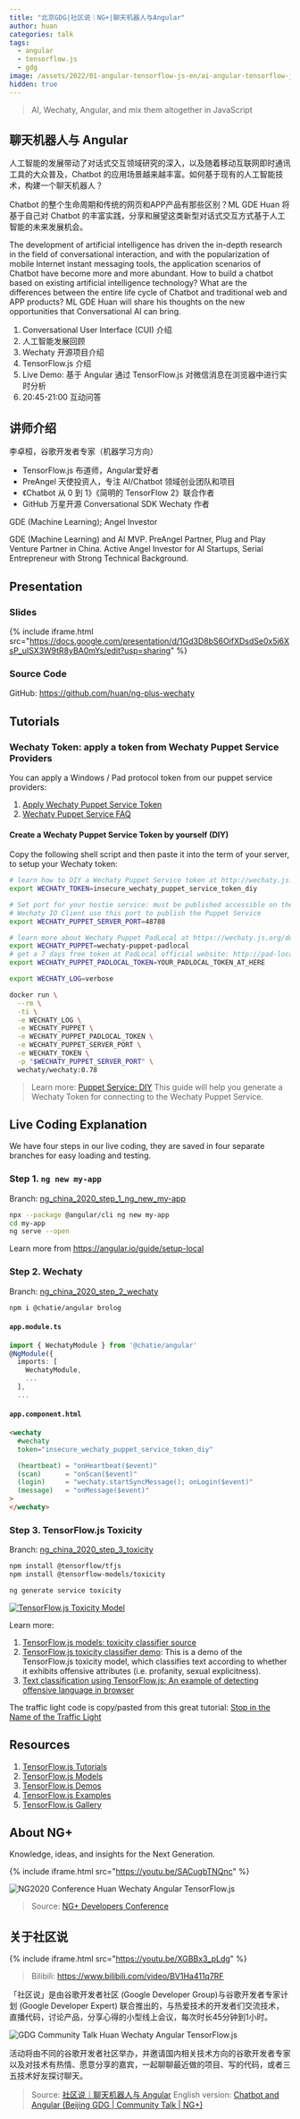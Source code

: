 ```yaml
---
title: "北京GDG|社区说｜NG+|聊天机器人与Angular"
author: huan
categories: talk
tags:
  - angular
  - tensorflow.js
  - gdg
image: /assets/2022/01-angular-tensorflow-js-en/ai-angular-tensorflow-js.webp
hidden: true
---
```


> AI, Wechaty, Angular, and mix them altogether in JavaScript

## 聊天机器人与 Angular

人工智能的发展带动了对话式交互领域研究的深入，以及随着移动互联网即时通讯工具的大众普及，Chatbot 的应用场景越来越丰富。如何基于现有的人工智能技术，构建一个聊天机器人？

Chatbot 的整个生命周期和传统的网页和APP产品有那些区别？ML GDE Huan 将基于自己对 Chatbot 的丰富实践，分享和展望这类新型对话式交互方式基于人工智能的未来发展机会。

The development of artificial intelligence has driven the in-depth research in the field of conversational interaction, and with the popularization of mobile Internet instant messaging tools, the application scenarios of Chatbot have become more and more abundant. How to build a chatbot based on existing artificial intelligence technology? What are the differences between the entire life cycle of Chatbot and traditional web and APP products? ML GDE Huan will share his thoughts on the new opportunities that Conversational AI can bring.

1. Conversational User Interface (CUI) 介绍
1. 人工智能发展回顾
1. Wechaty 开源项目介绍
1. TensorFlow.js 介绍
1. Live Demo: 基于 Angular 通过 TensorFlow.js 对微信消息在浏览器中进行实时分析
1. 20:45-21:00 互动问答

## 讲师介绍

李卓桓，谷歌开发者专家（机器学习方向）

- TensorFlow.js 布道师，Angular爱好者
- PreAngel 天使投资人，专注 AI/Chatbot 领域创业团队和项目
- 《Chatbot 从 0 到 1》《简明的 TensorFlow 2》联合作者
- GitHub 万星开源 Conversational SDK Wechaty 作者

GDE (Machine Learning); Angel Investor

GDE (Machine Learning) and AI MVP. PreAngel Partner, Plug and Play Venture Partner in China. Active Angel Investor for AI Startups, Serial Entrepreneur with Strong Technical Background.

## Presentation

### Slides

{% include iframe.html src="https://docs.google.com/presentation/d/1Gd3D8bS6OifXDsdSe0x5i6XsP_uISX3W9tR8yBA0mYs/edit?usp=sharing" %}

### Source Code

GitHub: <https://github.com/huan/ng-plus-wechaty>

## Tutorials

### Wechaty Token: apply a token from Wechaty Puppet Service Providers

You can apply a Windows / Pad protocol token from our puppet service providers:

1. [Apply Wechaty Puppet Service Token](https://github.com/wechaty/puppet-supports/issues/new/choose)
1. [Wechaty Puppet Service FAQ](https://wechaty.js.org/docs/puppet-services/faq)

#### Create a Wechaty Puppet Service Token by yourself (DIY)

Copy the following shell script and then paste it into the term of your server, to setup your Wechaty token:

```sh
# learn how to DIY a Wechaty Puppet Service token at http://wechaty.js.org/docs/puppet-services/diy
export WECHATY_TOKEN=insecure_wechaty_puppet_service_token_diy

# Set port for your hostie service: must be published accessible on the internet
# Wechaty IO Client use this port to publish the Puppet Service
export WECHATY_PUPPET_SERVER_PORT=48788

# learn more about Wechaty Puppet PadLocal at https://wechaty.js.org/docs/puppet-services/padlocal
export WECHATY_PUPPET=wechaty-puppet-padlocal
# get a 7 days free token at PadLocal official website: http://pad-local.com/
export WECHATY_PUPPET_PADLOCAL_TOKEN=YOUR_PADLOCAL_TOKEN_AT_HERE

export WECHATY_LOG=verbose

docker run \
  --rm \
  -ti \
  -e WECHATY_LOG \
  -e WECHATY_PUPPET \
  -e WECHATY_PUPPET_PADLOCAL_TOKEN \
  -e WECHATY_PUPPET_SERVER_PORT \
  -e WECHATY_TOKEN \
  -p "$WECHATY_PUPPET_SERVER_PORT" \
  wechaty/wechaty:0.78
```

> Learn more: [Puppet Service: DIY](https://wechaty.js.org/docs/puppet-services/diy/) This guide will help you generate a Wechaty Token for connecting to the Wechaty Puppet Service.

## Live Coding Explanation

We have four steps in our live coding, they are saved in four separate branches for easy loading and testing.

### Step 1. `ng new my-app`

Branch: [ng_china_2020_step_1_ng_new_my-app](https://github.com/huan/ng2020-wechaty/tree/ng_china_2020_step_1_ng_new_my-app)

```sh
npx --package @angular/cli ng new my-app
cd my-app
ng serve --open
```

Learn more from <https://angular.io/guide/setup-local>

### Step 2. Wechaty

Branch: [ng_china_2020_step_2_wechaty](https://github.com/huan/ng2020-wechaty/tree/ng_china_2020_step_2_wechaty)

```sh
npm i @chatie/angular brolog
```

#### `app.module.ts`

```ts
import { WechatyModule } from '@chatie/angular'
@NgModule({
  imports: [
    WechatyModule,
    ...
  ],
  ...
```

#### `app.component.html`

```html
<wechaty
  #wechaty
  token="insecure_wechaty_puppet_service_token_diy"

  (heartbeat) = "onHeartbeat($event)"
  (scan)      = "onScan($event)"
  (login)     = "wechaty.startSyncMessage(); onLogin($event)"
  (message)   = "onMessage($event)"
>
</wechaty>
```

### Step 3. TensorFlow.js Toxicity

Branch: [ng_china_2020_step_3_toxicity](https://github.com/huan/ng2020-wechaty/tree/ng_china_2020_step_3_toxicity)

```sh
npm install @tensorflow/tfjs
npm install @tensorflow-models/toxicity

ng generate service toxicity
```

[![TensorFlow.js Toxicity Model](/assets/2022/01-angular-tensorflow-js-en/toxicity.webp)](https://storage.googleapis.com/tfjs-models/demos/toxicity/index.html)

Learn more:

1. [TensorFlow.js models: toxicity classifier source](https://github.com/tensorflow/tfjs-models/tree/master/toxicity)
1. [TensorFlow.js toxicity classifier demo](https://storage.googleapis.com/tfjs-models/demos/toxicity/index.html): This is a demo of the TensorFlow.js toxicity model, which classifies text according to whether it exhibits offensive attributes (i.e. profanity, sexual explicitness).
1. [Text classification using TensorFlow.js: An example of detecting offensive language in browser](https://medium.com/tensorflow/text-classification-using-tensorflow-js-an-example-of-detecting-offensive-language-in-browser-e2b94e3565ce)

The traffic light code is copy/pasted from this great tutorial: [Stop in the Name of the Traffic Light](https://medium.com/@robhitt/stop-in-the-name-of-the-traffic-light-c5f4d8a9d2e6)

## Resources

1. [TensorFlow.js Tutorials](https://www.tensorflow.org/js/tutorials)
1. [TensorFlow.js Models](https://www.tensorflow.org/js/models)
1. [TensorFlow.js Demos](https://www.tensorflow.org/js/demos)
1. [TensorFlow.js Examples](https://github.com/tensorflow/tfjs-examples/)
1. [TensorFlow.js Gallery](https://github.com/tensorflow/tfjs/blob/master/GALLERY.md)

## About NG+

Knowledge, ideas, and insights for the Next Generation.

{% include iframe.html src="https://youtu.be/SACugbTNQnc" %}

![NG2020 Conference Huan Wechaty Angular TensorFlow.js](/assets/2022/01-angular-tensorflow-js-en/huan-ng-2020.webp)

> Source: [NG+ Developers Conference](https://ng-plus.dev/#/conferences?year=2020)

## 关于社区说

{% include iframe.html src="https://youtu.be/XGBBx3_pLdg" %}

> Bilibili: <https://www.bilibili.com/video/BV1Ha411q7RF>

「社区说」是由谷歌开发者社区 (Google Developer Group)与谷歌开发者专家计划 (Google Developer Expert) 联合推出的，与热爱技术的开发者们交流技术，直播代码，讨论产品，分享心得的小型线上会议，每次时长45分钟到1小时。

![GDG Community Talk Huan Wechaty Angular TensorFlow.js](/assets/2022/01-angular-tensorflow-js-en/huan-gdg-2021-community-talk.webp)

活动将由不同的谷歌开发者社区举办，并邀请国内相关技术方向的谷歌开发者专家以及对技术有热情、愿意分享的嘉宾，一起聊聊最近做的项目、写的代码，或者三五技术好友探讨聊天。

> Source: [社区说｜聊天机器人与 Angular](https://mp.weixin.qq.com/s/cluw2QQepzacuZFA1pJvcw)
> English version: [Chatbot and Angular (Beijing GDG | Community Talk | NG+)](/2022/01/06/angular-tensorflow-js-en/)
